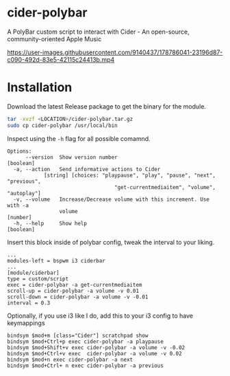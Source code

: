 # cider-polybar
A PolyBar custom script to interact with Cider - An open-source, community-oriented Apple Music



https://user-images.githubusercontent.com/9140437/178786041-23196d87-c090-492d-83e5-42115c24413b.mp4



# Installation
Download the latest Release package to get the binary for the module. 
```bash
tar -xvzf <LOCATION>/cider-polybar.tar.gz
sudo cp cider-polybar /usr/local/bin
```
Inspect using the `-h` flag for all possible comamnd. 
``` 
Options:
      --version  Show version number                                   [boolean]
  -a, --action   Send informative actions to Cider
            [string] [choices: "playpause", "play", "pause", "next", "previous",
                                   "get-currentmediaitem", "volume", "autoplay"]
  -v, --volume   Increase/Decrease volume with this increment. Use with -a
                 volume                                                 [number]
  -h, --help     Show help                                             [boolean]
```

Insert this block inside of polybar config, tweak the interval to your liking. 
```
...
modules-left = bspwm i3 ciderbar
...
[module/ciderbar]
type = custom/script
exec = cider-polybar -a get-currentmediaitem
scroll-up = cider-polybar -a volume -v 0.01
scroll-down = cider-polybar -a volume -v -0.01
interval = 0.3
```

Optionally, if you use i3 like I do, add this to your i3 config to have keymappings
```
bindsym $mod+m [class="Cider"] scratchpad show
bindsym $mod+Ctrl+p exec cider-polybar -a playpause
bindsym $mod+Shift+v exec cider-polybar -a volume -v -0.02
bindsym $mod+Ctrl+v exec  cider-polybar -a volume -v 0.02
bindsym $mod+n exec cider-polybar -a next
bindsym $mod+Ctrl+ n exec cider-polybar -a previous
```

